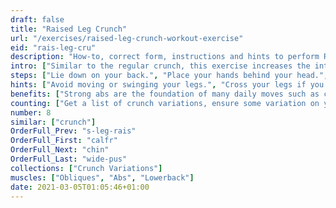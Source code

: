 ```yaml
---
draft: false
title: "Raised Leg Crunch"
url: "/exercises/raised-leg-crunch-workout-exercise"
eid: "rais-leg-cru"
description: "How-to, correct form, instructions and hints to perform Raised Leg Crunch. Similar exercises and video demo"
intro: ["Similar to the regular crunch, this exercise increases the intensity of it by removing the leg support."]
steps: ["Lie down on your back.", "Place your hands behind your head.", "Bring your legs up 45 degrees.", "Lift your head, shoulders and shoulder blades off the floor, exhaling when going up.", "Slowly lower your upper body back to the floor, inhaling.", "Keep your legs always in the same position.", "This is one repetition."]
hints: ["Avoid moving or swinging your legs.", "Cross your legs if you have difficulties keeping then steady.", "The movement should come from contracting the abs, not swaying your body."]
benefits: ["Strong abs are the foundation of many daily moves such as carrying any object or just raising yourself.", "A strong core is a requisite for many exercises.", "This variant of the crunch increases the impact on affected muscles."]
counting: ["Get a list of crunch variations, ensure some variation on your daily routine with a rigid number of reps, say 20 than 30 and so on."]
number: 8
similar: ["crunch"]
OrderFull_Prev: "s-leg-rais"
OrderFull_First: "calfr"
OrderFull_Next: "chin"
OrderFull_Last: "wide-pus"
collections: ["Crunch Variations"]
muscles: ["Obliques", "Abs", "Lowerback"]
date: 2021-03-05T01:05:46+01:00
---
```

